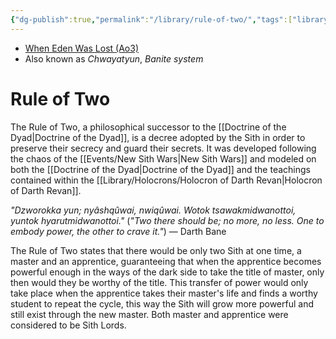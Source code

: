 ```yaml
---
{"dg-publish":true,"permalink":"/library/rule-of-two/","tags":["library"],"noteIcon":"saber1"}
---
```


- [When Eden Was Lost (Ao3)](https://archiveofourown.org/works/19334440)
- Also known as *Chwayatyun*, *Banite system*
# Rule of Two
The Rule of Two, a philosophical successor to the [[Doctrine of the Dyad\|Doctrine of the Dyad]], is a decree adopted by the Sith in order to preserve their secrecy and guard their secrets. It was developed following the chaos of the [[Events/New Sith Wars\|New Sith Wars]] and modeled on both the [[Doctrine of the Dyad\|Doctrine of the Dyad]] and the teachings contained within the [[Library/Holocrons/Holocron of Darth Revan\|Holocron of Darth Revan]]. 

*"Dzworokka yun; nyâshqûwai, nwiqûwai. Wotok tsawakmidwanottoi, yuntok hyarutmidwanottoi."* (*"Two there should be; no more, no less. One to embody power, the other to crave it."*) ― Darth Bane

The Rule of Two states that there would be only two Sith at one time, a master and an apprentice, guaranteeing that when the apprentice becomes powerful enough in the ways of the dark side to take the title of master, only then would they be worthy of the title. This transfer of power would only take place when the apprentice takes their master's life and finds a worthy student to repeat the cycle, this way the Sith will grow more powerful and still exist through the new master. Both master and apprentice were considered to be Sith Lords.